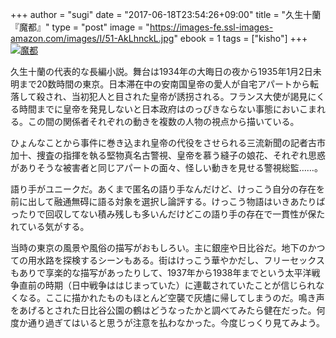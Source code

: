 +++
author = "sugi"
date = "2017-06-18T23:54:26+09:00"
title = "久生十蘭『魔都』"
type = "post"
image = "https://images-fe.ssl-images-amazon.com/images/I/51-AkLhnckL.jpg"
ebook = 1
tags = ["kisho"]
+++
<a href="http://www.amazon.co.jp/exec/obidos/ASIN/B00SB0YA20/chezsugi-22/ref=nosim/" name="amazletlink" target="_blank"><img src="https://images-fe.ssl-images-amazon.com/images/I/51-AkLhnckL.jpg" alt="魔都" class="alignleft"  /></a>

久生十蘭の代表的な長編小説。舞台は1934年の大晦日の夜から1935年1月2日未明まで20数時間の東京。日本滞在中の安南国皇帝の愛人が自宅アパートから転落して殺され、当初犯人と目された皇帝が誘拐される。フランス大使が謁見にくる時間までに皇帝を発見しないと日本政府はのっぴきならない事態においこまれる。この間の関係者それぞれの動きを複数の人物の視点から描いている。

ひょんなことから事件に巻き込まれ皇帝の代役をさせられる三流新聞の記者古市加十、捜査の指揮を執る堅物真名古警視、皇帝を慕う縫子の娘花、それぞれ思惑がありそうな被害者と同じアパートの面々、怪しい動きを見せる警視総監……。

語り手がユニークだ。あくまで匿名の語り手なんだけど、けっこう自分の存在を前に出して融通無碍に語る対象を選択し論評する。けっこう物語はいきあたりばったりで回収してない積み残しも多いんだけどこの語り手の存在で一貫性が保たれている気がする。

当時の東京の風景や風俗の描写がおもしろい。主に銀座や日比谷だ。地下のかつての用水路を探検するシーンもある。街はけっこう華やかだし、フリーセックスもありで享楽的な描写があったりして、1937年から1938年までという太平洋戦争直前の時期（日中戦争ははじまっていた）に連載されていたことが信じられなくなる。ここに描かれたものもほとんど空襲で灰燼に帰してしまうのだ。鳴き声をあげるとされた日比谷公園の鶴はどうなったかと調べてみたら健在だった。何度か通り過ぎてはいると思うが注意を払わなかった。今度じっくり見てみよう。
